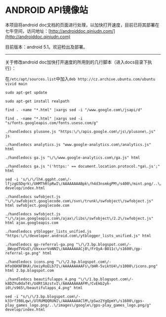 ANDROID API镜像站
=

本项目将android doc文档的页面进行处理，以加快打开速度，目前已将其部署在七牛空间，访问地址：[http://androiddoc.qiniudn.com/](http://androiddoc.qiniudn.com)

目前版本：android 5.1。欢迎检出及部署。

---
关于修改android doc加快打开速度的所用到的几行脚本（进入docs目录下执行）：

在`/etc/apt/sources.list`中加入`deb http://cz.archive.ubuntu.com/ubuntu vivid main`

    sudo apt-get update

    sudo apt-get install realpath

    find . -name "*.html" |xargs sed -i "/www.google.com\/jsapi/d"

    find . -name "*.html" |xargs sed -i "s/fonts.googleapis.com/fonts.useso.com/g"

    ./handledocs plusone.js "https:\/\/apis.google.com\/js\/plusone\.js" js

    ./handledocs analytics.js "www.google-analytics.com\/analytics.js" html

    ./handledocs ga.js "\/\/www.google-analytics.com\/ga.js" html

    ./handledocs ga.js "('https:' == document.location.protocol.*ga\.js';" html

    sed -i 's/\/\/lh4.ggpht.com\/-lfjzgG5Dqrk\/UHMThRtpRwI\/AAAAAAAABpk\/h4d3nsmkgPM\/s400\/mint.png/..\/images\/distribute\/mint.png/' develop/index.html 

    ./handledocs swfobject.js "\/\/swfobject.googlecode.com\/svn\/trunk\/swfobject\/swfobject.js" html swfobject.googlecode.com

    ./handledocs swfobject.js "\/\/ajax.googleapis.com\/ajax\/libs\/swfobject\/2.2\/swfobject.js" html ajax.googleapis.com

    ./handledocs ytblogger_lists_unified.js "https:\/\/developer.android.com\/ytblogger_lists_unified.js" html

    ./handledocs gp-referral-ga.png "\/\/3.bp.blogspot.com\/-_8WvpdTVGsE\/UkxxxrVoNNI\/AAAAAAAACj8\/FrQyA-BO11c\/s1600\/gp-referral-ga.png" html

    ./handledocs icons.png "\/\/2.bp.blogspot.com\/-HfoO6KNFBKA\/UeiyRoELb7I\/AAAAAAAAAFs\/bHR-5viktU4\/s1000\/icons.png" html 2.bp.blogspot.com

    ./handledocs beautifulapps_4.png "\/\/1.bp.blogspot.com\/-k8DZYu0daT4\/UdRt1AzstvI\/AAAAAAAAAFM\/CvEkb2yh-i0\/s965\/beautifulapps_4.png" html

    sed -i "s/\/\/3.bp.blogspot.com\/-k33rf398Lqw\/UlRUMQQRUNI\/AAAAAAAAClM\/pSwz2YgQpmY\/s1600\/gps-play_games_logo.png/..\/images\/google\/gps-play_games_logo.png/g" develop/index.html
